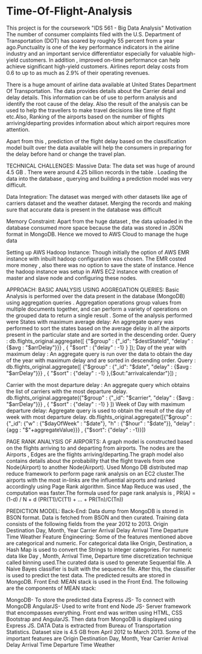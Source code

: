 # Time-Of-Flight-Analysis
This project is for the coursework "IDS 561 - Big Data Analysis"
Motivation 
The number of consumer complaints filed with the U.S. Department of Transportation (DOT) has soared by roughly 55 percent from a year ago.Punctuality is one of the key performance indicators in the airline industry and an important service differentiator especially for valuable high-yield customers. In addition , improved on-time performance can help achieve significant high-yield customers. Airlines report delay costs from 0.6 to up to as much as 2.9% of their operating revenues.

There is a huge amount of airline data available at United States Department Of Transportation. The data provides details about the Carrier detail and delay details. This information can be of use to perform analysis and identify the root cause of the delay. Also the result of the analysis can be used to help the travellers to make travel decisions like time of flight etc.Also, Ranking of the airports based on the number of flights arriving/departing provides information about which airport requires more attention. 

Apart from this , prediction of the flight delay based on the classification model built over the data available will help the consumers in preparing for the delay before hand or change the travel plan.

 

TECHNICAL CHALLENGES:
Massive Data:
The data set was huge of around 4.5 GB . There were around 4.25 billion records in the table . Loading the data into the database , querying and building a prediction model was very difficult.

Data Integration:
The dataset was merged with other datasets like age of carriers dataset and the weather dataset. Merging the records  and making sure that accurate data is present in the database was difficult

Memory Constraint:
Apart from the huge dataset , the data uploaded in the database consumed more space because the data was stored in JSON format in MongoDB. Hence we moved to AWS Cloud to manage the huge data

Setting up AWS Hadoop Instance:
Though initially the option of AWS EMR instance with inbuilt hadoop configuration was chosen. The EMR costed more money , also there was no option to save the state of instance. Hence the hadoop instance was setup in AWS EC2 instance with creation of master and slave node and configuring these nodes.

APPROACH:
BASIC ANALYSIS USING AGGREGATION QUERIES:
Basic Analysis is performed over the data present in the database (MongoDB) using aggregation queries . Aggregation operations group values from multiple documents together, and can perform a variety of operations on the grouped data to return a single result . Some of the analysis performed were
States with maximum average delay:
     An aggregate query was performed to sort the states based on the average delay in all the airports present in the particular state and are sorted in the descending order.
Query :   db.flights_original.aggregate([   {"$group" : {"_id": "$destStateId",                      "delay" : {$avg : "$arrDelay"}}}         , { "$sort" : {"delay" : -1} }              ]);
Day of the year with maximum delay :
    An aggregate query is run over the data to obtain the day of the year with maximum delay and are sorted in descending order. 
Query : db.flights_original.aggregate([         {"$group" : {"_id": "$date",                      "delay" : {$avg : "$arrDelay"}}}         , { "$sort" : {"delay" : -1} },{$out:"arrivalcalendar"}]) ;


Carrier with the most departure delay :
           An aggregate query which obtains the list of carriers with the most departure delay.
  db.flights_original.aggregate({"$group" : {"_id": "$carrier",  "delay" : {$avg :          "$arrDelay"}}} , { "$sort" : {"delay" : -1} }   ])
Week of Day with maximum departure delay:
            Aggregate query is used to obtain the result of the day of week with most departure delay. 
db.flights_original.aggregate([{"$group" : {"_id": {"w" : {"$dayOfWeek" : "$date"}, "h" : {"$hour" : "$date"}}, "delay" : {agg : "$"+aggregateValue}}} , {"$sort": {"delay" : -1}}])

PAGE RANK ANALYSIS OF AIRPORTS:
A graph model is constructed based on the flights arriving to and  departing from airports. The nodes are the Airports , Edges are the flights arriving/departing.The graph model also contains details about the probability that the flight travels from one Node(Airport) to another Node(Airport). Used Mongo DB distributed map reduce framework  to perform page rank analysis on an EC2 cluster.The airports with the most in-links are the influential airports and ranked accordingly using Page Rank algorithm. Since Map Reduce was used , the computation was faster.The formula used for page rank analysis 
is , 
PR(A) = (1-d) / N + d (PR(T1)/C(T1) + ... + PR(Tn)/C(Tn))

PREDICTION MODEL:
Back-End:
Data dump from MongoDB is stored in BSON format. Data is fetched from BSON and then curated.  Training data consists of the following fields from the year 2012 to 2013. 
Origin
Destination
Day, Month, Year
Carrier
Arrival Delay
Arrival Time
Departure Time
Weather 
Feature Engineering:
Some of the features mentioned above are categorical and numeric. For categorical data like Origin, Destination, a Hash Map is used to convert the Strings to integer categories. For numeric data like Day , Month, Arrival Time, Departure time discretization technique called binning used.The curated data is used to generate Sequential file.  A Naive Bayes classifier is built with the sequence file. After this, the classifier is used to predict the test data. The predicted results are stored in MongoDB. 
Front End:
MEAN stack is used in the Front End. The following are the components of MEAN stack:

MongoDB- To store the predicted data
Express JS- To connect with MongoDB
AngularJS- Used to write front end
Node JS- Server framework that encompasses everything.
Front end was written using HTML, CSS Bootstrap and AngularJS. Then data from MongoDB is displayed using Express JS.
DATA
Data is extracted from Bureau of Transportation Statistics. Dataset size is 4.5 GB from April 2012 to March 2013.
Some of the important features are
Origin
Destination
Day, Month, Year
Carrier
Arrival Delay
Arrival Time
Departure Time
Weather 

